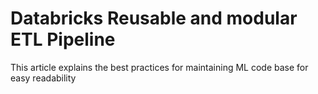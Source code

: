 # Databricks Reusable and modular ETL Pipeline
This article explains the best practices for maintaining ML code base for easy readability

